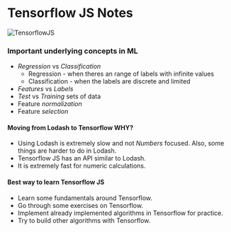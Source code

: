 # Tensorflow JS Notes

![TensorflowJS](https://www.tensorflow.org/site-assets/images/project-logos/tensorflow-js-logo-social.png)

### Important underlying concepts in ML

- *Regression* vs *Classification*
	- Regression - when theres an range of labels with infinite values
	- Classification - when the labels are discrete and limited
- *Features* vs *Labels*
- *Test* vs *Training* sets of data
- Feature *normalization*
- Feature *selection*

#### Moving from Lodash to Tensorflow **WHY?**

- Using Lodash is extremely slow and not *Numbers* focused. Also, some things are harder to do in Lodash.
- Tensorflow JS has an API similar to Lodash.
- It is extremely fast for numeric calculations.

#### **Best way to learn Tensorflow JS**

- Learn some fundamentals around Tensorflow.
- Go through some exercises on Tensorflow.
- Implement already implemented algorithms in Tensorflow for practice.
- Try to build other algorithms with Tensorflow.


